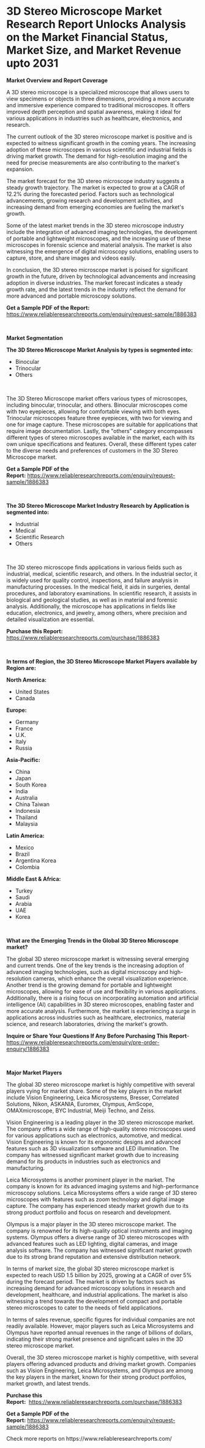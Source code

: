 <p><h1>3D Stereo Microscope Market Research Report Unlocks Analysis on the Market Financial Status, Market Size, and Market Revenue upto 2031</h1></p><p><strong>Market Overview and Report Coverage</strong></p>
<p><p>A 3D stereo microscope is a specialized microscope that allows users to view specimens or objects in three dimensions, providing a more accurate and immersive experience compared to traditional microscopes. It offers improved depth perception and spatial awareness, making it ideal for various applications in industries such as healthcare, electronics, and research.</p><p>The current outlook of the 3D stereo microscope market is positive and is expected to witness significant growth in the coming years. The increasing adoption of these microscopes in various scientific and industrial fields is driving market growth. The demand for high-resolution imaging and the need for precise measurements are also contributing to the market's expansion.</p><p>The market forecast for the 3D stereo microscope industry suggests a steady growth trajectory. The market is expected to grow at a CAGR of 12.2% during the forecasted period. Factors such as technological advancements, growing research and development activities, and increasing demand from emerging economies are fueling the market's growth.</p><p>Some of the latest market trends in the 3D stereo microscope industry include the integration of advanced imaging technologies, the development of portable and lightweight microscopes, and the increasing use of these microscopes in forensic science and material analysis. The market is also witnessing the emergence of digital microscopy solutions, enabling users to capture, store, and share images and videos easily.</p><p>In conclusion, the 3D stereo microscope market is poised for significant growth in the future, driven by technological advancements and increasing adoption in diverse industries. The market forecast indicates a steady growth rate, and the latest trends in the industry reflect the demand for more advanced and portable microscopy solutions.</p></p>
<p><strong>Get a Sample PDF of the Report:</strong> <a href="https://www.reliableresearchreports.com/enquiry/request-sample/1886383">https://www.reliableresearchreports.com/enquiry/request-sample/1886383</a></p>
<p>&nbsp;</p>
<p><strong>Market Segmentation</strong></p>
<p><strong>The 3D Stereo Microscope Market Analysis by types is segmented into:</strong></p>
<p><ul><li>Binocular</li><li>Trinocular</li><li>Others</li></ul></p>
<p>&nbsp;</p>
<p><p>The 3D Stereo Microscope market offers various types of microscopes, including binocular, trinocular, and others. Binocular microscopes come with two eyepieces, allowing for comfortable viewing with both eyes. Trinocular microscopes feature three eyepieces, with two for viewing and one for image capture. These microscopes are suitable for applications that require image documentation. Lastly, the "others" category encompasses different types of stereo microscopes available in the market, each with its own unique specifications and features. Overall, these different types cater to the diverse needs and preferences of customers in the 3D Stereo Microscope market.</p></p>
<p><strong>Get a Sample PDF of the Report:</strong>&nbsp;<a href="https://www.reliableresearchreports.com/enquiry/request-sample/1886383">https://www.reliableresearchreports.com/enquiry/request-sample/1886383</a></p>
<p>&nbsp;</p>
<p><strong>The 3D Stereo Microscope Market Industry Research by Application is segmented into:</strong></p>
<p><ul><li>Industrial</li><li>Medical</li><li>Scientific Research</li><li>Others</li></ul></p>
<p>&nbsp;</p>
<p><p>The 3D stereo microscope finds applications in various fields such as industrial, medical, scientific research, and others. In the industrial sector, it is widely used for quality control, inspections, and failure analysis in manufacturing processes. In the medical field, it aids in surgeries, dental procedures, and laboratory examinations. In scientific research, it assists in biological and geological studies, as well as in material and forensic analysis. Additionally, the microscope has applications in fields like education, electronics, and jewelry, among others, where precision and detailed visualization are essential.</p></p>
<p><strong>Purchase this Report:</strong>&nbsp; <a href="https://www.reliableresearchreports.com/purchase/1886383">https://www.reliableresearchreports.com/purchase/1886383</a></p>
<p>&nbsp;</p>
<p><strong>In terms of Region, the 3D Stereo Microscope Market Players available by Region are:</strong></p>
<p>
    <p> <strong> North America: </strong>
        <ul>
            <li>United States</li>
            <li>Canada</li>
        </ul>
        </p> 
    <p> <strong> Europe: </strong>
        <ul>
            <li>Germany</li>
            <li>France</li>
            <li>U.K.</li>
            <li>Italy</li>
            <li>Russia</li>
        </ul>
        </p> 
    <p> <strong> Asia-Pacific: </strong>
        <ul>
            <li>China</li>
            <li>Japan</li>
            <li>South Korea</li>
            <li>India</li>
            <li>Australia</li>
            <li>China Taiwan</li>
            <li>Indonesia</li>
            <li>Thailand</li>
            <li>Malaysia</li>
        </ul>
        </p> 
    <p> <strong> Latin America: </strong>
        <ul>
            <li>Mexico</li>
            <li>Brazil</li>
            <li>Argentina Korea</li>
            <li>Colombia</li>
        </ul>
        </p> 
    <p> <strong> Middle East & Africa: </strong>
        <ul>
            <li>Turkey</li>
            <li>Saudi</li>
            <li>Arabia</li>
            <li>UAE</li>
            <li>Korea</li>
        </ul>
    </p>
    </p>
<p>&nbsp;</p>
<p><strong>What are the Emerging Trends in the Global 3D Stereo Microscope market?</strong></p>
<p><p>The global 3D stereo microscope market is witnessing several emerging and current trends. One of the key trends is the increasing adoption of advanced imaging technologies, such as digital microscopy and high-resolution cameras, which enhance the overall visualization experience. Another trend is the growing demand for portable and lightweight microscopes, allowing for ease of use and flexibility in various applications. Additionally, there is a rising focus on incorporating automation and artificial intelligence (AI) capabilities in 3D stereo microscopes, enabling faster and more accurate analysis. Furthermore, the market is experiencing a surge in applications across industries such as healthcare, electronics, material science, and research laboratories, driving the market's growth.</p></p>
<p><strong>Inquire or Share Your Questions If Any Before Purchasing This Report</strong>- <a href="https://www.reliableresearchreports.com/enquiry/pre-order-enquiry/1886383">https://www.reliableresearchreports.com/enquiry/pre-order-enquiry/1886383</a></p>
<p>&nbsp;</p>
<p><strong>Major Market Players</strong></p>
<p><p>The global 3D stereo microscope market is highly competitive with several players vying for market share. Some of the key players in the market include Vision Engineering, Leica Microsystems, Bresser, Correlated Solutions, Nikon, ASKANIA, Euromex, Olympus, AmScope, OMAXmicroscope, BYC Industrial, Meiji Techno, and Zeiss.</p><p>Vision Engineering is a leading player in the 3D stereo microscope market. The company offers a wide range of high-quality stereo microscopes used for various applications such as electronics, automotive, and medical. Vision Engineering is known for its ergonomic designs and advanced features such as 3D visualization software and LED illumination. The company has witnessed significant market growth due to increasing demand for its products in industries such as electronics and manufacturing.</p><p>Leica Microsystems is another prominent player in the market. The company is known for its advanced imaging systems and high-performance microscopy solutions. Leica Microsystems offers a wide range of 3D stereo microscopes with features such as zoom technology and digital image capture. The company has experienced steady market growth due to its strong product portfolio and focus on research and development.</p><p>Olympus is a major player in the 3D stereo microscope market. The company is renowned for its high-quality optical instruments and imaging systems. Olympus offers a diverse range of 3D stereo microscopes with advanced features such as LED lighting, digital cameras, and image analysis software. The company has witnessed significant market growth due to its strong brand reputation and extensive distribution network.</p><p>In terms of market size, the global 3D stereo microscope market is expected to reach USD 1.5 billion by 2025, growing at a CAGR of over 5% during the forecast period. The market is driven by factors such as increasing demand for advanced microscopy solutions in research and development, healthcare, and industrial applications. The market is also witnessing a trend towards the development of compact and portable stereo microscopes to cater to the needs of field applications.</p><p>In terms of sales revenue, specific figures for individual companies are not readily available. However, major players such as Leica Microsystems and Olympus have reported annual revenues in the range of billions of dollars, indicating their strong market presence and significant sales in the 3D stereo microscope market.</p><p>Overall, the 3D stereo microscope market is highly competitive, with several players offering advanced products and driving market growth. Companies such as Vision Engineering, Leica Microsystems, and Olympus are among the key players in the market, known for their strong product portfolios, market growth, and latest trends.</p></p>
<p><strong>Purchase this Report:</strong>&nbsp;&nbsp;<a href="https://www.reliableresearchreports.com/purchase/1886383">https://www.reliableresearchreports.com/purchase/1886383</a></p>
<p></p>
<p><strong>Get a Sample PDF of the Report:</strong>&nbsp;<a href="https://www.reliableresearchreports.com/enquiry/request-sample/1886383">https://www.reliableresearchreports.com/enquiry/request-sample/1886383</a></p>
<p>Check more reports on https://www.reliableresearchreports.com/</p>